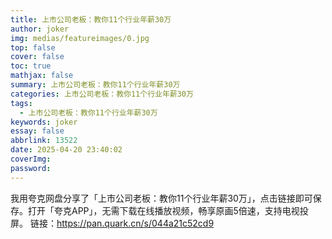 ```yaml
---
title: 上市公司老板：教你11个行业年薪30万
author: joker
img: medias/featureimages/0.jpg
top: false
cover: false
toc: true
mathjax: false
summary: 上市公司老板：教你11个行业年薪30万
categories: 上市公司老板：教你11个行业年薪30万
tags:
  - 上市公司老板：教你11个行业年薪30万
keywords: joker
essay: false
abbrlink: 13522
date: 2025-04-20 23:40:02
coverImg:
password:
---
```


我用夸克网盘分享了「上市公司老板：教你11个行业年薪30万」，点击链接即可保存。打开「夸克APP」，无需下载在线播放视频，畅享原画5倍速，支持电视投屏。
链接：https://pan.quark.cn/s/044a21c52cd9
